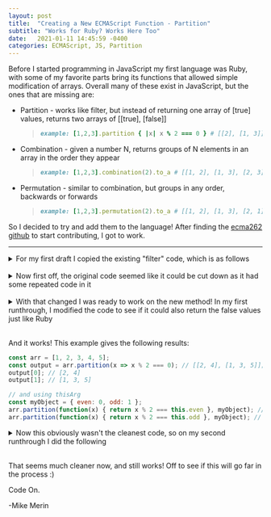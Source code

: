 ```yaml
---
layout: post
title:  "Creating a New ECMAScript Function - Partition"
subtitle: "Works for Ruby? Works Here Too"
date:   2021-01-11 14:45:59 -0400
categories: ECMAScript, JS, Partition
---
```

Before I started programming in JavaScript my first language was Ruby, with some of my favorite parts bring its functions that allowed simple modification of arrays. Overall many of these exist in JavaScript, but the ones that are missing are:

* Partition - works like filter, but instead of returning one array of [true] values, returns two arrays of [[true], [false]]

    > ```ruby
    > example: [1,2,3].partition { |x| x % 2 === 0 } # [[2], [1, 3]]
    > ```

* Combination - given a number N, returns groups of N elements in an array in the order they appear

    > ```ruby
    > example: [1,2,3].combination(2).to_a # [[1, 2], [1, 3], [2, 3]]
    > ```

* Permutation - similar to combination, but groups in any order, backwards or forwards
    > ```ruby
    > example: [1,2,3].permutation(2).to_a # [[1, 2], [1, 3], [2, 1], [2, 3], [3, 1], [3, 2]]
    > ```

So I decided to try and add them to the language! After finding the [ecma262 github](https://github.com/tc39/ecma262/) to start contributing, I got to work.

<hr />

<details><summary>For my first draft I copied the existing "filter" code, which is as follows </summary>

```js
if (!Array.prototype.filter){
    Array.prototype.filter = function(func, thisArg) {
        'use strict';
        if ( ! ((typeof func === 'function') && this) )
            throw new TypeError();

        var len = this.length >>> 0,
            res = new Array(len), // preallocate array
            t = this, c = 0, i = -1;

        var kValue;
        if (thisArg === undefined){
        while (++i !== len){
            // checks to see if the key was set
            if (i in this){
            kValue = t[i]; // in case t is changed in callback
            if (func(t[i], i, t)){
                res[c++] = kValue;
            }
            }
        }
        }
        else{
        while (++i !== len){
            // checks to see if the key was set
            if (i in this){
            kValue = t[i];
            if (func.call(thisArg, t[i], i, t)){
                res[c++] = kValue;
            }
            }
        }
        }

        res.length = c; // shrink down array to proper size
        return res;
    };
}
```
</details>

<br/>

<details><summary>Now first off, the original code seemed like it could be cut down as it had some repeated code in it</summary>

```js
if (!Array.prototype.partition){
    Array.prototype.filters = function(func, thisArg) {
        'use strict';
        if ( ! ((typeof func === 'function') && this) )
            throw new TypeError();

        var len = this.length >>> 0,
            res = new Array(len), // preallocate array
            t = this, c = 0, i = -1;

        var kValue;
        while (++i !== len){
            // checks to see if the key was set
            if (i in this){
                kValue = t[i]; // in case t is changed in callback
                if (
                    (thisArg === undefined && func(t[i], i, t)) ||
                    func.call(thisArg, t[i], i, t)
                ) {
                    res[c++] = kValue;
                }
            }
        }

        res.length = c; // shrink down array to proper size
        return res;
    };
}
```

</details>

<br>

<details><summary>With that changed I was ready to work on the new method! In my first runthrough, I modified the code to see if it could  also return the false values just like Ruby</summary>

```js
if (!Array.prototype.partition){
    Array.prototype.partition = function(func, thisArg) {
        'use strict';
        if ( ! ((typeof func === 'function') && this) )
            throw new TypeError();

        var len = this.length >>> 0,
            resTrue = new Array(len), // preallocate True array
            resFalse = new Array(len), // preallocate False array
            t = this, cT = 0, cF = 0, i = -1;

        var kValue;
        while (++i !== len){
            // checks to see if the key was set
            if (i in this){
                kValue = t[i]; // in case t is changed in callback
                if (
                    (thisArg === undefined && func(t[i], i, t)) ||
                    func.call(thisArg, t[i], i, t)
                ) {
                    resTrue[cT++] = kValue;
                } else {
                    resFalse[cF++] = kValue;
                }
            }
        }

        resTrue.length = cT; // shrink down array to proper size
        resFalse.length = cF; // shrink down array to proper size
        return [resTrue, resFalse];
    };
}
```
</details>

<br/>

And it works! This example gives the following results:

```js
const arr = [1, 2, 3, 4, 5];
const output = arr.partition(x => x % 2 === 0); // [[2, 4], [1, 3, 5]];
output[0]; // [2, 4]
output[1]; // [1, 3, 5]

// and using thisArg
const myObject = { even: 0, odd: 1 };
arr.partition(function(x) { return x % 2 === this.even }, myObject); // [[2, 4], [1, 3, 5]];
arr.partition(function(x) { return x % 2 === this.odd }, myObject); // [[1, 3, 5], [2, 4]];
```

<details><summary>Now this obviously wasn't the cleanest code, so on my second runthrough I did the following</summary>

```js
if (!Array.prototype.partition){
    Array.prototype.partition = function(func, thisArg) {
        'use strict';
        if ( ! ((typeof func === 'function') && this) )
            throw new TypeError();

        var len = this.length >>> 0,
            res = [new Array(len), new Array(len)], // preallocate True and False arrays
            t = this, c = [0, 0], i = -1;

        var kValue;
        while (++i !== len){
            // checks to see if the key was set
            if (i in this){
                kValue = t[i]; // in case t is changed in callback
                const pos = (thisArg === undefined && func(t[i], i, t)) || func.call(thisArg, t[i], i, t) ? 0 : 1;
                res[pos][c[pos]++] = kValue;
            }
        }

        res[0].length = c[0]; // shrink down array to proper size
        res[1].length = c[1]; // shrink down array to proper size
        return res;
    };
}
```
</details>

<br/>

That seems much cleaner now, and still works! Off to see if this will go far in the process :)

Code On.

-Mike Merin
